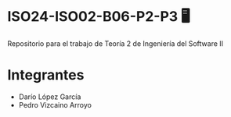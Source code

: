 # ISO24-ISO02-B06-P2-P3 🖥️
Repositorio para el trabajo de Teoría 2 de Ingeniería del Software II
# Integrantes
* Darío López García
* Pedro Vizcaino Arroyo

